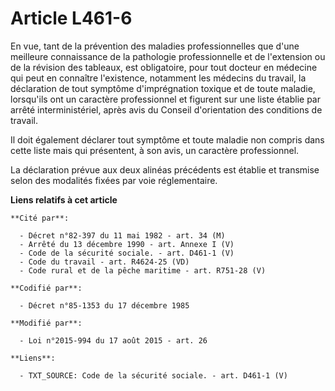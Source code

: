 # Article L461-6

En vue, tant de la prévention des maladies professionnelles que d'une meilleure connaissance de la pathologie professionnelle
et de l'extension ou de la révision des tableaux, est obligatoire, pour tout docteur en médecine qui peut en connaître
l'existence, notamment les médecins du travail, la déclaration de tout symptôme d'imprégnation toxique et de toute maladie,
lorsqu'ils ont un caractère professionnel et figurent sur une liste établie par arrêté interministériel, après avis du
Conseil d'orientation des conditions de travail. 

Il doit également déclarer tout symptôme et toute maladie non compris dans cette liste mais qui présentent, à son avis, un
caractère professionnel. 

La déclaration prévue aux deux alinéas précédents est établie et transmise selon des modalités fixées par voie réglementaire.

**Liens relatifs à cet article**

	**Cité par**:

	  - Décret n°82-397 du 11 mai 1982 - art. 34 (M)
	  - Arrêté du 13 décembre 1990 - art. Annexe I (V)
	  - Code de la sécurité sociale. - art. D461-1 (V)
	  - Code du travail - art. R4624-25 (VD)
	  - Code rural et de la pêche maritime - art. R751-28 (V)

	**Codifié par**:

	  - Décret n°85-1353 du 17 décembre 1985

	**Modifié par**:

	  - Loi n°2015-994 du 17 août 2015 - art. 26

	**Liens**:

	  - TXT_SOURCE: Code de la sécurité sociale. - art. D461-1 (V)
